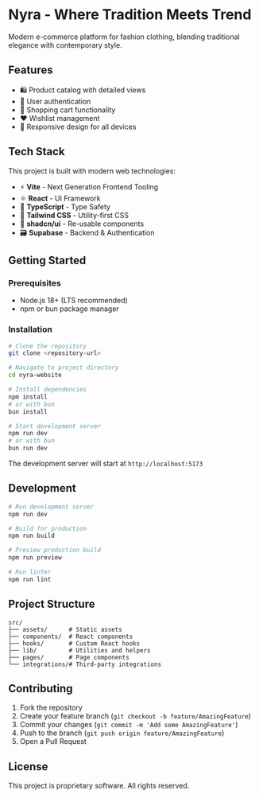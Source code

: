 # Nyra - Where Tradition Meets Trend

Modern e-commerce platform for fashion clothing, blending traditional elegance with contemporary style.

## Features

- 🛍️ Product catalog with detailed views
- 🔐 User authentication
- 🛒 Shopping cart functionality
- ❤️ Wishlist management
- 📱 Responsive design for all devices

## Tech Stack

This project is built with modern web technologies:

- ⚡ **Vite** - Next Generation Frontend Tooling
- ⚛️ **React** - UI Framework
- 🔷 **TypeScript** - Type Safety
- 🎨 **Tailwind CSS** - Utility-first CSS
- 🎯 **shadcn/ui** - Re-usable components
- 🗃️ **Supabase** - Backend & Authentication

## Getting Started

### Prerequisites

- Node.js 18+ (LTS recommended)
- npm or bun package manager

### Installation

```bash
# Clone the repository
git clone <repository-url>

# Navigate to project directory
cd nyra-website

# Install dependencies
npm install
# or with bun
bun install

# Start development server
npm run dev
# or with bun
bun run dev
```

The development server will start at `http://localhost:5173`

## Development

```bash
# Run development server
npm run dev

# Build for production
npm run build

# Preview production build
npm run preview

# Run linter
npm run lint
```

## Project Structure

```
src/
├── assets/      # Static assets
├── components/  # React components
├── hooks/       # Custom React hooks
├── lib/         # Utilities and helpers
├── pages/       # Page components
└── integrations/# Third-party integrations
```

## Contributing

1. Fork the repository
2. Create your feature branch (`git checkout -b feature/AmazingFeature`)
3. Commit your changes (`git commit -m 'Add some AmazingFeature'`)
4. Push to the branch (`git push origin feature/AmazingFeature`)
5. Open a Pull Request

## License

This project is proprietary software. All rights reserved.
